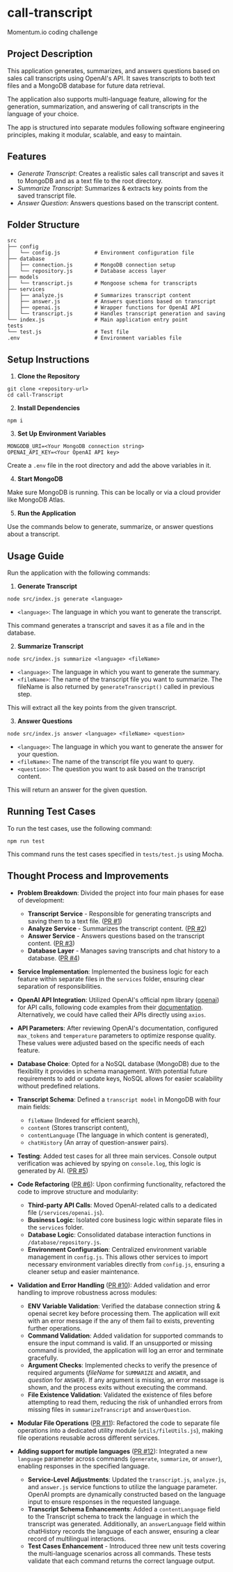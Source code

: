 # call-transcript
Momentum.io coding challenge

## Project Description
This application generates, summarizes, and answers questions based on sales call transcripts using OpenAI's API. It saves transcripts to both text files and a MongoDB database for future data retrieval.

The application also supports multi-language feature, allowing for the generation, summarization, and answering of call transcripts in the language of your choice.

The app is structured into separate modules following software engineering principles, making it modular, scalable, and easy to maintain.

## Features
- *Generate Transcript*: Creates a realistic sales call transcript and saves it to MongoDB and as a text file to the root directory.
- *Summarize Transcript*: Summarizes & extracts key points from the saved transcript file.
- *Answer Question*: Answers questions based on the transcript content.

## Folder Structure
```
src
├── config
│   └── config.js           # Environment configuration file
├── database
│   ├── connection.js       # MongoDB connection setup
│   └── repository.js       # Database access layer
├── models
│   └── transcript.js       # Mongoose schema for transcripts
├── services
│   ├── analyze.js          # Summarizes transcript content
│   ├── answer.js           # Answers questions based on transcript
│   ├── openai.js           # Wrapper functions for OpenAI API
│   └── transcript.js       # Handles transcript generation and saving
└── index.js                # Main application entry point
tests
└── test.js                 # Test file
.env                        # Environment variables file
```

## Setup Instructions
1. **Clone the Repository**
```
git clone <repository-url>
cd call-Transcript
```

2. **Install Dependencies**
```
npm i
```

3. **Set Up Environment Variables**
```
MONGODB_URI=<Your MongoDB connection string>
OPENAI_API_KEY=<Your OpenAI API key>
```
Create a `.env` file in the root directory and add the above variables in it.

4. **Start MongoDB**

Make sure MongoDB is running. This can be locally or via a cloud provider like MongoDB Atlas.

5. **Run the Application**

Use the commands below to generate, summarize, or answer questions about a transcript.

## Usage Guide
Run the application with the following commands:

1. **Generate Transcript**
```
node src/index.js generate <language>
```
- `<language>`: The language in which you want to generate the transcript.

This command generates a transcript and saves it as a file and in the database.

2. **Summarize Transcript**
```
node src/index.js summarize <language> <fileName>
```
- `<language>`: The language in which you want to generate the summary.
- `<fileName>`: The name of the transcript file you want to summarize. The fileName is also returned by `generateTranscript()` called in previous step.

This will extract all the key points from the given transcript.

3. **Answer Questions**
```
node src/index.js answer <language> <fileName> <question>
```
- `<language>`: The language in which you want to generate the answer for your question.
- `<fileName>`: The name of the transcript file you want to query.
- `<question>`: The question you want to ask based on the transcript content.

This will return an answer for the given question.

## Running Test Cases

To run the test cases, use the following command:

```
npm run test
```

This command runs the test cases specified in `tests/test.js` using Mocha.


## Thought Process and Improvements

- **Problem Breakdown**: Divided the project into four main phases for ease of development:
    - **Transcript Service** - Responsible for generating transcripts and saving them to a text file. ([PR #1](https://github.com/ApoorvTyagi/call-transcript/pull/1))
    - **Analyze Service** - Summarizes the transcript content. ([PR #2](https://github.com/ApoorvTyagi/call-transcript/pull/2))
    - **Answer Service** - Answers questions based on the transcript content. ([PR #3](https://github.com/ApoorvTyagi/call-transcript/pull/3))
    - **Database Layer** - Manages saving transcripts and chat history to a database. ([PR #4](https://github.com/ApoorvTyagi/call-transcript/pull/4))

- **Service Implementation**: Implemented the business logic for each feature within separate files in the `services` folder, ensuring clear separation of responsibilities.

- **OpenAI API Integration**: Utilized OpenAI's official npm library ([openai](https://www.npmjs.com/package/openai)) for API calls, following code examples from their [documentation](https://platform.openai.com/docs/api-reference/chat?lang=node.js). Alternatively, we could have called their APIs directly using `axios`.

- **API Parameters**: After reviewing OpenAI's documentation, configured `max_tokens` and `temperature` parameters to optimize response quality. These values were adjusted based on the specific needs of each feature.

- **Database Choice**: Opted for a NoSQL database (MongoDB) due to the flexibility it provides in schema management. With potential future requirements to add or update keys, NoSQL allows for easier scalability without predefined relations.

- **Transcript Schema**: Defined a `transcript model` in MongoDB with four main fields:
    - `fileName` (Indexed for efficient search),
    - `content` (Stores transcript content),
    - `contentLanguage` (The language in which content is generated),
    - `chatHistory` (An array of question-answer pairs).

- **Testing**: Added test cases for all three main services. Console output verification was achieved by spying on `console.log`, this logic is generated by AI. ([PR #5](https://github.com/ApoorvTyagi/call-transcript/pull/5))

- **Code Refactoring** ([PR #6](https://github.com/ApoorvTyagi/call-transcript/pull/6)): Upon confirming functionality, refactored the code to improve structure and modularity:
    - **Third-party API Calls**: Moved OpenAI-related calls to a dedicated file (`/services/openai.js`).
    - **Business Logic**: Isolated core business logic within separate files in the `services` folder.
    - **Database Logic**: Consolidated database interaction functions in `/database/repository.js`.
    - **Environment Configuration**: Centralized environment variable management in `config.js`. This allows other services to import necessary environment variables directly from `config.js`, ensuring a cleaner setup and easier maintenance.
    
- **Validation and Error Handling** ([PR #10](https://github.com/ApoorvTyagi/call-transcript/pull/10)): Added validation and error handling to improve robustness across modules:
    - **ENV Variable Validation**: Verified the database connection string & openai secret key before processing them. The application will exit with an error message if the any of them fail to exists, preventing further operations.
    - **Command Validation**: Added validation for supported commands to ensure the input command is valid. If an unsupported or missing command is provided, the application will log an error and terminate gracefully.
    - **Argument Checks**: Implemented checks to verify the presence of required arguments (*fileName* for `SUMMARIZE` and `ANSWER`, and *question* for `ANSWER`). If any argument is missing, an error message is shown, and the process exits without executing the command.
    - **File Existence Validation**: Validated the existence of files before attempting to read them, reducing the risk of unhandled errors from missing files in `summarizeTranscript` and `answerQuestion`.

- **Modular File Operations** ([PR #11](https://github.com/ApoorvTyagi/call-transcript/pull/11)): Refactored the code to separate file operations into a dedicated utility module (`utils/fileUtils.js`), making file operations reusable across different services.

- **Adding support for mutiple languages** ([PR #12](https://github.com/ApoorvTyagi/call-transcript/pull/12)): Integrated a new `language` parameter across commands (`generate`, `summarize`, or `answer`), enabling responses in the specified language.
    - **Service-Level Adjustments**: Updated the `transcript.js`, `analyze.js`, and `answer.js` service functions to utilize the language parameter. OpenAI prompts are dynamically constructed based on the language input to ensure responses in the requested language.
    - **Transcript Schema Enhancements**: Added a `contentLanguage` field to the Transcript schema to track the language in which the transcript was generated. Additionally, an `answerLanguage` field within chatHistory records the language of each answer, ensuring a clear record of multilingual interactions.
    - **Test Cases Enhancement** -  Introduced three new unit tests covering the multi-language scenarios across all commands. These tests validate that each command returns the correct language output.